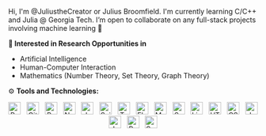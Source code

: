 Hi, I'm @JuliustheCreator or Julius Broomfield. 
I'm currently learning C/C++ and Julia @ Georgia Tech. 
I’m open to collaborate on any full-stack projects involving machine learning 🧃

**🧪 Interested in Research Opportunities in**
- Artificial Intelligence
- Human-Computer Interaction
- Mathematics (Number Theory, Set Theory, Graph Theory)

⚙️ **Tools and Technologies:**

<div align="center">
<span><img src="https://img.shields.io/badge/Python-3776AB?style=for-the-badge&logo=python&logoColor=white" alt="Python logo" title="Python" height="25" /></span>
&nbsp;
<span><img src="https://img.shields.io/badge/Git-F05032?style=for-the-badge&logo=git&logoColor=white" alt="Git logo" title="Git" height="25" /></span>
&nbsp;
<span><img src="https://img.shields.io/badge/Pandas-150458?style=for-the-badge&logo=pandas&logoColor=white" alt="Pandas logo" title="Pandas" height="25" /></span>
&nbsp;
<span><img src="https://img.shields.io/badge/Numpy-013243?style=for-the-badge&logo=numpy&logoColor=white" alt="Numpy logo" title="Numpy" height="25" /></span>
&nbsp;
<span><img src="https://img.shields.io/badge/Jupyter-F37626?style=for-the-badge&logo=jupyter&logoColor=white" alt="Jupyter logo" title="Jupyter Notebook" height="25" /></span>
&nbsp;
<span><img src="https://img.shields.io/badge/Scikit_learn-F7931E?style=for-the-badge&logo=scikit-learn&logoColor=white" alt="Scikit-learn logo" title="Scikit-learn" height="25" /></span>
&nbsp;
<span><img src="https://img.shields.io/badge/Tensorflow-FF6F00?style=for-the-badge&logo=tensorflow&logoColor=white" alt="Tensorflow logo" title="Tensorflow" height="25" /></span>
&nbsp;
<span><img src="https://img.shields.io/badge/Flask-000000?style=for-the-badge&logo=flask&logoColor=white" alt="Flask logo" title="Flask" height="25" /></span>
&nbsp;
<span><img src="https://img.shields.io/badge/Matplotlib-008080?style=for-the-badge&logo=matplotlib&logoColor=white" alt="Matplotlib logo" title="Matplotlib" height="25" /></span>
&nbsp;
<span><img src="https://img.shields.io/badge/Seaborn-8A2BE2?style=for-the-badge&logo=seaborn&logoColor=white" alt="Seaborn logo" title="Seaborn" height="25" /></span>
&nbsp;
<span><img src="https://img.shields.io/badge/Linux-FCC624?style=for-the-badge&logo=linux&logoColor=black" alt="Linux logo" title="Linux" height="25" /></span>
&nbsp;
<span><img src="https://img.shields.io/badge/HTML5-E34F26?style=for-the-badge&logo=html5&logoColor=white" alt="HTML5 logo" title="HTML5" height="25" /></span>
&nbsp;
<span><img src="https://img.shields.io/badge/CSS3-1572B6?style=for-the-badge&logo=css3&logoColor=white" alt="CSS3 logo" title="CSS3" height="25" /></span>
&nbsp;
<span><img src="https://img.shields.io/badge/JavaScript-F7DF1E?style=for-the-badge&logo=javascript&logoColor=black" alt="JavaScript logo" title="JavaScript" height="25" /></span>
&nbsp;
<span><img src="https://img.shields.io/badge/Java-007396?style=for-the-badge&logo=java&logoColor=white" alt="Java logo" title="Java" height="25" /></span>
&nbsp;
<span><img src="https://img.shields.io/badge/Bash-4EAA25?style=for-the-badge&logo=gnu-bash&logoColor=white" alt="Bash logo" title="Bash" height="25" /></span>
&nbsp;
<span><img src="https://img.shields.io/badge/Swift-FA7343?style=for-the-badge&logo=swift&logoColor=white" alt="Swift logo" title="Swift" height="25" /></span>
&nbsp;

</div>
